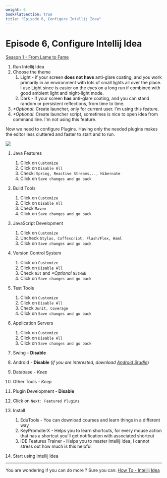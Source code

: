 ```yaml
---
weight: 6
bookFlatSection: true
title: "Episode 6, Configure Intellij Idea"
---
```


# Episode 6, Configure Intellij Idea

[Season 1 - From Lame to Fame](/docs/java/season_1/)

1. Run Intellij Idea
1. Choose the theme
    1. Light - if your screen **does not have** anti-glare coating, and you work primarily in an environment with lots of small lights all over the place. I use Light since is easier on the eyes on a long run if combined with good ambient light and night-light mode.
    1. Dark - if your screen **has** anti-glare coating, and you can stand random or persistent reflections, from time to time.
1. _*Optional_: Create launcher, only for current user. I'm using this feature.
1. _*Optional_: Create launcher script, sometimes is nice to open idea from command line. I'm not using this feature.

Now we need to configure Plugins. Having only the needed plugins makes the editor less cluttered and faster to start and to run.

![](/java/season1/gearup.gif) 

1. Java Features
    1. Click on `Customize`
    1. Click on `Disable All`
    1. Check: `Spring, Reactive Streams..., Hibernate`
    1. Click on `Save changes and go back`
    
1. Build Tools
    1. Click on `Customize`
    1. Click on `Disable All`
    1. Check `Maven`
    1. Click on `Save changes and go back`

1. JavaScript Development
    1. Click on `Customize`
    1. Uncheck `Stylus, Coffescript, Flash/Flex, Haml`
    1. Click on `Save changes and go back`

1. Version Control System
    1. Click on `Customize`
    1. Click on `Disable All`
    1. Check `Git` and _*Optional_ `GitHub`
    1. Click on `Save changes and go back`

1. Test Tools
    1. Click on `Customize`
    1. Click on `Disable All`
    1. Check `Junit, Coverage`
    1. Click on `Save changes and go back`
    
1. Application Servers
    1. Click on `Customize`
    1. Click on `Disable All`
    1. Click on `Save changes and go back`
    
1. Swing - **Disable**
1. Android - **Disable** (_if you are interested, download [Android Studio](https://developer.android.com/studio)_)
1. Database - _Keep_
1. Other Tools - _Keep_
1. Plugin Development - **Disable**
1. Click on `Next: Featured Plugins`
1. Install
    1. EduTools - You can download courses and learn things in a different way
    1. KeyPromoterX - Helps you to learn shortcuts, for every mouse action that has a shortcut you'll get notification with associated shortcut
    1. IDE Features Trainer - Helps you to master Intellij Idea, I cannot stress out how much is this helpful
1. Start using Intellij Idea

---

You are wondering if you can do more ? Sure you can: [How To - Intellij Idea](/docs/how_tos/intellij_idea_introduction/)